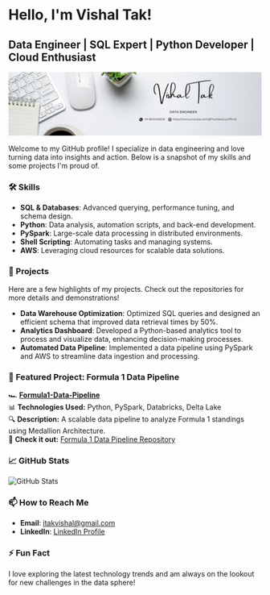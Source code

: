 # Hello, I'm Vishal Tak!

## Data Engineer | SQL Expert | Python Developer | Cloud Enthusiast
![banner](https://github.com/Sr-Data-Engineer/Sr-Data-Engineer/blob/main/linkedin%20banner.png?raw=true)

Welcome to my GitHub profile! I specialize in data engineering and love turning data into insights and action. Below is a snapshot of my skills and some projects I'm proud of.

### 🛠️ Skills

- **SQL & Databases**: Advanced querying, performance tuning, and schema design.
- **Python**: Data analysis, automation scripts, and back-end development.
- **PySpark**: Large-scale data processing in distributed environments.
- **Shell Scripting**: Automating tasks and managing systems.
- **AWS**: Leveraging cloud resources for scalable data solutions.

### 🚀 Projects
Here are a few highlights of my projects. Check out the repositories for more details and demonstrations!

- **Data Warehouse Optimization**: Optimized SQL queries and designed an efficient schema that improved data retrieval times by 50%.
- **Analytics Dashboard**: Developed a Python-based analytics tool to process and visualize data, enhancing decision-making processes.
- **Automated Data Pipeline**: Implemented a data pipeline using PySpark and AWS to streamline data ingestion and processing.

### 📌 Featured Project: Formula 1 Data Pipeline
🏎 **[Formula1-Data-Pipeline](https://github.com/Sr-Data-Engineer/Formula1-Data-Pipeline)**  
📊 **Technologies Used:** Python, PySpark, Databricks, Delta Lake  
🔍 **Description:** A scalable data pipeline to analyze Formula 1 standings using Medallion Architecture.  
🚀 **Check it out:** [Formula 1 Data Pipeline Repository](https://github.com/Sr-Data-Engineer/Formula1-Data-Pipeline)

### 📈 GitHub Stats

![GitHub Stats](https://github-readme-stats.vercel.app/api?username=Sr-Data-Engineer&show_icons=true)  <!-- Replace 'yourusername' with your actual GitHub username -->

### 📫 How to Reach Me

- **Email**: itakvishal@gmail.com
- **LinkedIn**: [LinkedIn Profile](https://www.linkedin.com/in/-vishaltak/)

### ⚡ Fun Fact
I love exploring the latest technology trends and am always on the lookout for new challenges in the data sphere!

<!-- You might add a footer or more personal insights about your hobbies or professional interests -->
